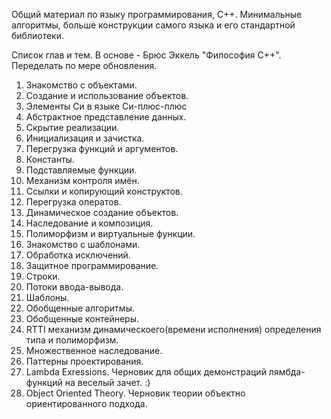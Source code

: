 ﻿ Общий материал по языку программирования, С++. Минимальные алгоритмы, больше конструкции самого языка и его стандартной библиотеки.

 Список глав и тем. В основе - Брюс Эккель "Философия С++". Переделать по мере обновления.

 1. Знакомство с объектами.
 2. Создание и использование объектов.
 3. Элементы Си в языке Си-плюс-плюс
 4. Абстрактное представление данных.
 5. Скрытие реализации.
 6. Инициализация и зачистка.
 7. Перегрузка функций и аргументов.
 8. Константы.
 9. Подставляемые функции.
 10. Механизм контроля имён.
 11. Ссылки и копирующий конструктов.
 12. Перегрузка оператов.
 13. Динамическое создание объектов.
 14. Наследование и композиция.
 15. Полиморфизм и виртуальные функции.
 16. Знакомство с шаблонами.
 17. Обработка исключений.
 18. Защитное программирование.
 19. Строки.
 20. Потоки ввода-вывода.
 21. Шаблоны.
 22. Обобщенные алгоритмы.
 23. Обобщенные контейнеры.
 24. RTTI механизм динамическоего(времени исполнения) определения типа и полиморфизм.
 25. Множественное наследование.
 26. Паттерны проектирования.
 27. Lambda Exressions.	Черновик для общих демонстраций лямбда-функций на веселый зачет. :)
 28. Object Oriented Theory.	Черновик теории объектно ориентированного подхода.
